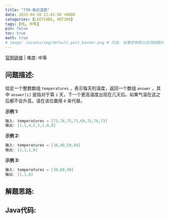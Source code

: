 ```yaml
---
title: "739-每日温度"
date: 2025-04-28 21:41:50 +0800
categories: [LEETCODE, HOT100]
tags: [栈, 中等]
pin: false
toc: true
math: true
# image: /assets/img/default_post_banner.png # 可选: 如果您有默认的顶部图片，取消注释并修改路径
---
```


[官网链接](https://leetcode.cn/problems/daily-temperatures/) \| 难度: 中等

## 问题描述: 

给定一个整数数组 `temperatures` ，表示每天的温度，返回一个数组 `answer` ，其中 `answer[i]` 是指对于第 `i` 天，下一个更高温度出现在几天后。如果气温在这之后都不会升高，请在该位置用 `0` 来代替。

**示例 1:**

```java
输入: temperatures = [73,74,75,71,69,72,76,73]
输出: [1,1,4,2,1,1,0,0]
```

**示例 2:**

```java
输入: temperatures = [30,40,50,60]
输出: [1,1,1,0]
```

**示例 3:**

```java
输入: temperatures = [30,60,90]
输出: [1,1,0]
```

## 解题思路: 



## Java代码: 
